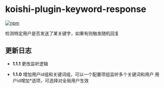 # koishi-plugin-keyword-response

[![npm](https://img.shields.io/npm/v/koishi-plugin-keyword-response?style=flat-square)](https://www.npmjs.com/package/koishi-plugin-keyword-response)

检测特定用户是否发送了某关键字，如果有则触发随机回复

## 更新日志
- **1.1.1** 更改监听逻辑

- **1.1.0** 
增加用户id组和关键词组，可以一个配置项组监听多个关键词和用户
用户id增加*选项，可选择对全局用户生效